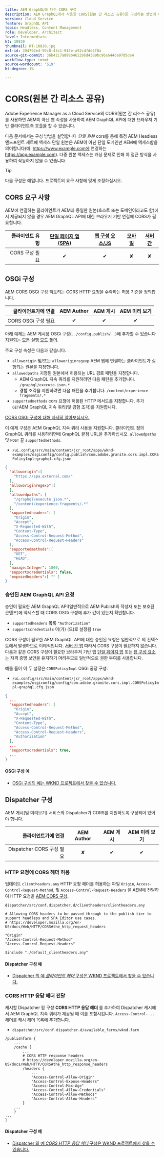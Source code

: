```yaml
---
title: AEM GraphQL에 대한 CORS 구성
description: AEM GraphQL에서 사용할 CORS(원본 간 리소스 공유)를 구성하는 방법에 대해 알아봅니다.
version: Cloud Service
feature: GraphQL API
topic: Headless, Content Management
role: Developer, Architect
level: Intermediate
kt: 10830
thumbnail: KT-10830.jpg
exl-id: 394792e4-59c8-43c1-914e-a92cdfde2f8a
source-git-commit: 36b4217a899b462296d4389bc96a644da97d5da4
workflow-type: tm+mt
source-wordcount: '619'
ht-degree: 1%

---
```


# CORS(원본 간 리소스 공유)

Adobe Experience Manager as a Cloud Service의 CORS(원본 간 리소스 공유)를 사용하면 AEM이 아닌 웹 속성을 사용하여 AEM GraphQL API에 대한 브라우저 기반 클라이언트측 호출을 할 수 있습니다.

다음 문서에서는 구성 방법을 설명합니다 _단일 원본_ cors를 통해 특정 AEM Headless 엔드포인트 세트에 액세스 단일 원본은 AEM이 아닌 단일 도메인만 AEM에 액세스함을 의미합니다(예: https://www.example.com에 연결하는 https://app.example.com). 다중 원본 액세스는 캐싱 문제로 인해 이 접근 방식을 사용하여 작동하지 않을 수 있습니다.

>[!TIP]
>
> 다음 구성은 예입니다. 프로젝트의 요구 사항에 맞게 조정하십시오.

## CORS 요구 사항

AEM에 연결하는 클라이언트가 AEM과 동일한 원본(호스트 또는 도메인이라고도 함)에서 제공되지 않을 경우 AEM GraphQL API에 대한 브라우저 기반 연결에 CORS가 필요합니다.

| 클라이언트 유형 | [단일 페이지 앱(SPA)](../spa.md) | [웹 구성 요소/JS](../web-component.md) | [모바일](../mobile.md) | [서버 간](../server-to-server.md) |
|----------------------------:|:---------------------:|:-------------:|:---------:|:----------------:|
| CORS 구성 필요 | ✔ | ✔ | ✘ | ✘ |

## OSGi 구성

AEM CORS OSGi 구성 팩토리는 CORS HTTP 요청을 수락하는 허용 기준을 정의합니다.

| 클라이언트가에 연결 | AEM Author | AEM 게시 | AEM 미리 보기 |
|-------------------------------------:|:----------:|:-------------:|:-------------:|
| CORS OSGi 구성 필요 | ✔ | ✔ | ✔ |


아래 예제는 AEM 게시용 OSGi 구성(`../config.publish/..`)에 추가할 수 있습니다 [지원되는 모든 실행 모드 폴더](https://experienceleague.adobe.com/docs/experience-manager-cloud-service/content/implementing/deploying/configuring-osgi.html#runmode-resolution).

주요 구성 속성은 다음과 같습니다.

+ `alloworigin` 및/또는 `alloworiginregexp` AEM 웹에 연결하는 클라이언트가 실행되는 원본을 지정합니다.
+ `allowedpaths` 지정된 원본에서 허용되는 URL 경로 패턴을 지정합니다.
   + AEM GraphQL 지속 쿼리를 지원하려면 다음 패턴을 추가합니다. `/graphql/execute.json.*`
   + 경험 조각을 지원하려면 다음 패턴을 추가합니다. `/content/experience-fragments/.*`
+ `supportedmethods` cors 요청에 허용된 HTTP 메서드를 지정합니다. 추가 `GET`AEM GraphQL 지속 쿼리(및 경험 조각)를 지원합니다.

[CORS OSGi 구성에 대해 자세히 알아보십시오.](https://experienceleague.adobe.com/docs/experience-manager-learn/foundation/security/understand-cross-origin-resource-sharing.html)

이 예제 구성은 AEM GraphQL 지속 쿼리 사용을 지원합니다. 클라이언트 정의 GraphQL 쿼리를 사용하려면에 GraphQL 끝점 URL을 추가하십시오. `allowedpaths` 및 `POST` 끝 `supportedmethods`.

+ `/ui.config/src/main/content/jcr_root/apps/wknd-examples/osgiconfig/config.publish/com.adobe.granite.cors.impl.CORSPolicyImpl~graphql.cfg.json`

```json
{
  "alloworigin":[
    "https://spa.external.com/"
  ],
  "alloworiginregexp":[
  ],
  "allowedpaths": [
    "/graphql/execute.json.*",
    "/content/experience-fragments/.*"
  ],
  "supportedheaders": [
    "Origin",
    "Accept",
    "X-Requested-With",
    "Content-Type",
    "Access-Control-Request-Method",
    "Access-Control-Request-Headers"
  ],
  "supportedmethods":[
    "GET",
    "HEAD",
  ],
  "maxage:Integer": 1800,
  "supportscredentials": false,
  "exposedheaders":[ "" ]
}
```

### 승인된 AEM GraphQL API 요청

승인이 필요한 AEM GraphQL API(일반적으로 AEM Publish의 작성자 또는 보호된 콘텐츠)에 액세스할 때 CORS OSGi 구성에 추가 값이 있는지 확인합니다.

+ `supportedheaders` 목록 `"Authorization"`
+ `supportscredentials` 이(가) (으)로 설정됨 `true`

CORS 구성이 필요한 AEM GraphQL API에 대한 승인된 요청은 일반적으로 의 컨텍스트에서 발생하므로 이례적입니다. [서버 간 앱](../server-to-server.md) 따라서 CORS 구성이 필요하지 않습니다. 다음과 같은 CORS 구성이 필요한 브라우저 기반 앱 [단일 페이지 앱](../spa.md) 또는 [웹 구성 요소](../web-component.md)는 자격 증명 보안을 유지하기 어려우므로 일반적으로 권한 부여를 사용합니다.

예를 들어 이 두 설정은 `CORSPolicyImpl` OSGi 공장 구성:

+ `/ui.config/src/main/content/jcr_root/apps/wknd-examples/osgiconfig/config/com.adobe.granite.cors.impl.CORSPolicyImpl~graphql.cfg.json`

```json
{ 
  ...
  "supportedheaders": [
    "Origin",
    "Accept",
    "X-Requested-With",
    "Content-Type",
    "Access-Control-Request-Method",
    "Access-Control-Request-Headers",
    "Authorization"
  ],
  ...
  "supportscredentials": true,
  ...
}
```

#### OSGi 구성 예

+ [OSGi 구성의 예는 WKND 프로젝트에서 찾을 수 있습니다.](https://github.com/adobe/aem-guides-wknd/blob/main/ui.config/src/main/content/jcr_root/apps/wknd/osgiconfig/config.publish/com.adobe.granite.cors.impl.CORSPolicyImpl~wknd-graphql.cfg.json)

## Dispatcher 구성

AEM 게시(및 미리보기) 서비스의 Dispatcher가 CORS를 지원하도록 구성되어 있어야 합니다.

| 클라이언트가에 연결 | AEM Author | AEM 게시 | AEM 미리 보기 |
|-------------------------------------:|:----------:|:-------------:|:-------------:|
| Dispatcher CORS 구성 필요 | ✘ | ✔ | ✔ |

### HTTP 요청에 CORS 헤더 허용

업데이트 `clientheaders.any` HTTP 요청 헤더를 허용하는 파일 `Origin`,  `Access-Control-Request-Method`, 및 `Access-Control-Request-Headers` 을 AEM에 전달하여 HTTP 요청을 [AEM CORS 구성](#osgi-configuration).

`dispatcher/src/conf.dispatcher.d/clientheaders/clientheaders.any`

```
# Allowing CORS headers to be passed through to the publish tier to support headless and SPA Editor use cases.
# https://developer.mozilla.org/en-US/docs/Web/HTTP/CORS#the_http_request_headers

"Origin"
"Access-Control-Request-Method"
"Access-Control-Request-Headers"

$include "./default_clientheaders.any"
```

#### Dispatcher 구성 예

+ [Dispatcher 의 예 _클라이언트 헤더_ 구성은 WKND 프로젝트에서 찾을 수 있습니다.](https://github.com/adobe/aem-guides-wknd/blob/main/dispatcher/src/conf.dispatcher.d/clientheaders/clientheaders.any#L10-L12)


### CORS HTTP 응답 헤더 전달

캐시할 Dispatcher 팜 구성 **CORS HTTP 응답 헤더** 를 추가하여 Dispatcher 캐시에서 AEM GraphQL 지속 쿼리가 제공될 때 이를 포함시킵니다. `Access-Control-...` 헤더를 캐시 헤더 목록에 추가합니다.

+ `dispatcher/src/conf.dispatcher.d/available_farms/wknd.farm`

```
/publishfarm {
    ...
    /cache {
        ...
        # CORS HTTP response headers
        # https://developer.mozilla.org/en-US/docs/Web/HTTP/CORS#the_http_response_headers
        /headers {
            ...
            "Access-Control-Allow-Origin"
            "Access-Control-Expose-Headers"
            "Access-Control-Max-Age"
            "Access-Control-Allow-Credentials"
            "Access-Control-Allow-Methods"
            "Access-Control-Allow-Headers"
        }
    ...
    }
...
}
```

#### Dispatcher 구성 예

+ [Dispatcher 의 예 _CORS HTTP 응답 헤더_ 구성은 WKND 프로젝트에서 찾을 수 있습니다.](https://github.com/adobe/aem-guides-wknd/blob/main/dispatcher/src/conf.dispatcher.d/available_farms/wknd.farm#L109-L114)
